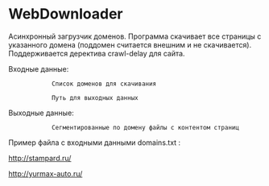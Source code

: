 # WebDownloader

Асинхронный загрузчик доменов. Программа скачивает все страницы с указанного домена (поддомен считается внешним и не скачивается). Поддерживается деректива crawl-delay для сайта.
  
Входные данные:

                Список доменов для скачивания
                
                Путь для выходных данных 
Выходные данные:

                Сегментированные по домену файлы с контентом страниц
                
Пример файла с входными данными domains.txt :
 
  http://stampard.ru/  
  
  http://yurmax-auto.ru/                

